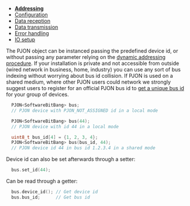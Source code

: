 - **[Addressing](https://github.com/gioblu/PJON/tree/6.2/documentation/addressing.md)**
- [Configuration](https://github.com/gioblu/PJON/tree/6.2/documentation/configuration.md)
- [Data reception](https://github.com/gioblu/PJON/tree/6.2/documentation/data-reception.md)
- [Data transmission](https://github.com/gioblu/PJON/tree/6.2/documentation/data-transmission.md)
- [Error handling](https://github.com/gioblu/PJON/tree/6.2/documentation/error-handling.md)
- [IO setup](https://github.com/gioblu/PJON/tree/6.2/documentation/io-setup.md)

The PJON object can be instanced passing the predefined device id, or without passing any parameter relying on the [dynamic addressing procedure](https://github.com/gioblu/PJON/blob/master/specification/PJON-dynamic-addressing-specification-v0.1.md). If your installation is private and not accessible from outside (wired network in business, home, industry) you can use any sort of bus indexing without worrying about bus id collision. If PJON is used on a shared medium, where other PJON users could network we strongly suggest users to register for an official PJON bus id to [get a unique bus id](http://www.pjon.org/get-bus-id.php) for your group of devices.
```cpp  
  PJON<SoftwareBitBang> bus;
  // PJON device with PJON_NOT_ASSIGNED id in a local mode

  PJON<SoftwareBitBang> bus(44);
  // PJON device with id 44 in a local mode

  uint8_t bus_id[4] = {1, 2, 3, 4};
  PJON<SoftwareBitBang> bus(bus_id, 44);
  // PJON device id 44 in bus id 1.2.3.4 in a shared mode
```
Device id can also be set afterwards through a setter:
```cpp  
  bus.set_id(44);  
```
Can be read through a getter:
```cpp  
  bus.device_id(); // Get device id
  bus.bus_id;      // Get bus id
```
